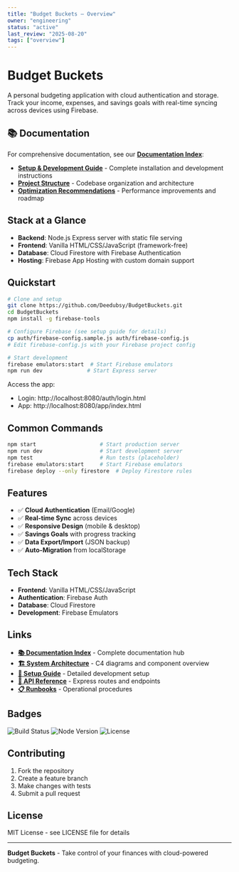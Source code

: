 ```yaml
---
title: "Budget Buckets – Overview"
owner: "engineering"
status: "active"
last_review: "2025-08-20"
tags: ["overview"]
---
```


# Budget Buckets

A personal budgeting application with cloud authentication and storage. Track your income, expenses, and savings goals with real-time syncing across devices using Firebase.

## 📚 Documentation

For comprehensive documentation, see our **[Documentation Index](./docs/INDEX.md)**:

- **[Setup & Development Guide](./docs/guides/setup-and-development.md)** - Complete installation and development instructions
- **[Project Structure](./docs/architecture/project-structure.md)** - Codebase organization and architecture
- **[Optimization Recommendations](./docs/planning/optimization-recommendations.md)** - Performance improvements and roadmap

## Stack at a Glance

- **Backend**: Node.js Express server with static file serving
- **Frontend**: Vanilla HTML/CSS/JavaScript (framework-free)
- **Database**: Cloud Firestore with Firebase Authentication
- **Hosting**: Firebase App Hosting with custom domain support

## Quickstart

```bash
# Clone and setup
git clone https://github.com/Deedubsy/BudgetBuckets.git
cd BudgetBuckets
npm install -g firebase-tools

# Configure Firebase (see setup guide for details)
cp auth/firebase-config.sample.js auth/firebase-config.js
# Edit firebase-config.js with your Firebase project config

# Start development
firebase emulators:start  # Start Firebase emulators
npm run dev              # Start Express server
```

Access the app:
- Login: http://localhost:8080/auth/login.html
- App: http://localhost:8080/app/index.html

## Common Commands

```bash
npm start                    # Start production server
npm run dev                  # Start development server
npm test                     # Run tests (placeholder)
firebase emulators:start     # Start Firebase emulators
firebase deploy --only firestore  # Deploy Firestore rules
```

## Features

- ✅ **Cloud Authentication** (Email/Google)
- ✅ **Real-time Sync** across devices  
- ✅ **Responsive Design** (mobile & desktop)
- ✅ **Savings Goals** with progress tracking
- ✅ **Data Export/Import** (JSON backup)
- ✅ **Auto-Migration** from localStorage

## Tech Stack

- **Frontend**: Vanilla HTML/CSS/JavaScript  
- **Authentication**: Firebase Auth
- **Database**: Cloud Firestore
- **Development**: Firebase Emulators

## Links

- **[📚 Documentation Index](./docs/INDEX.md)** - Complete documentation hub
- **[🏗️ System Architecture](./docs/architecture/system-overview.md)** - C4 diagrams and component overview
- **[📖 Setup Guide](./docs/guides/setup-dev.md)** - Detailed development setup
- **[🔧 API Reference](./docs/reference/http-api.md)** - Express routes and endpoints
- **[📋 Runbooks](./docs/runbooks/)** - Operational procedures

## Badges

![Build Status](https://img.shields.io/badge/build-passing-brightgreen)
![Node Version](https://img.shields.io/badge/node-%3E%3D20-brightgreen)
![License](https://img.shields.io/badge/license-MIT-blue)

## Contributing

1. Fork the repository
2. Create a feature branch
3. Make changes with tests
4. Submit a pull request

## License

MIT License - see LICENSE file for details

---

**Budget Buckets** - Take control of your finances with cloud-powered budgeting.
